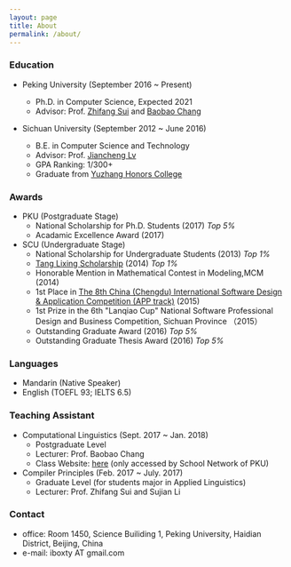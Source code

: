 ```yaml
---
layout: page
title: About
permalink: /about/
---
```

### Education

- Peking University (September 2016 ~ Present)
	- Ph.D. in Computer Science, Expected 2021
	- Advisor: Prof. [Zhifang Sui](http://icl.pku.edu.cn/members/szf/szf-en.html) and [Baobao Chang](http://icl.pku.edu.cn/members/chbb/)

- Sichuan University (September 2012 ~ June 2016)
	- B.E. in Computer Science and Technology
	- Advisor: Prof. [Jiancheng Lv](http://cs.scu.edu.cn/cs/jsxx/webinfo/2011/12/1324865057022317.htm)
	- GPA Ranking: 1/300+
	- Graduate from [Yuzhang Honors College](https://en.wikipedia.org/wiki/Wu_Yuzhang_Honors_College) 

### Awards
- PKU (Postgraduate Stage)
	- National Scholarship for Ph.D. Students (2017)  *Top 5%*
	- Acadamic Excellence Award (2017) 
- SCU (Undergraduate Stage)
	- National Scholarship for Undergraduate Students (2013) *Top 1%*
	- [Tang Lixing Scholarship](https://baike.baidu.com/item/%E5%94%90%E7%AB%8B%E6%96%B0%E6%95%99%E8%82%B2%E5%8F%91%E5%B1%95%E5%9F%BA%E9%87%91) (2014) *Top 1%*
	- Honorable Mention in Mathematical Contest in Modeling,MCM (2014)
	- 1st Place in [The 8th China (Chengdu) International Software Design & Application Competition (APP track)](http://www.chinasoft.org.cn/rjds/view.asp?ArticleID=1558&BigClassName=%C0%FA%BD%EC%BB%D8%B9%CB&smallclassname=%CD%F9%BD%EC%B8%C5%BF%F6) (2015)
	- 1st Prize in the 6th "Lanqiao Cup" National Software Professional Design and Business Competition, Sichuan Province （2015）
	- Outstanding Graduate Award (2016) *Top 5%*
	- Outstanding Graduate Thesis Award (2016) *Top 5%*

### Languages
- Mandarin (Native Speaker)
- English (TOEFL 93; IELTS 6.5)

### Teaching Assistant
- Computational Linguistics  (Sept. 2017 ~ Jan. 2018)
	- Postgraduate Level
	- Lecturer: Prof. Baobao Chang
	- Class Website: [here](http://162.105.87.2/lecture/cl/) (only accessed by School Network of PKU)
- Compiler Principles (Feb. 2017 ~ July. 2017) 
	- Graduate Level (for students major in Applied Linguistics)
	- Lecturer: Prof. Zhifang Sui and Sujian Li
 
### Contact
- office: Room 1450, Science Builiding 1, Peking University, Haidian District, Beijing, China
- e-mail: iboxty AT gmail.com
